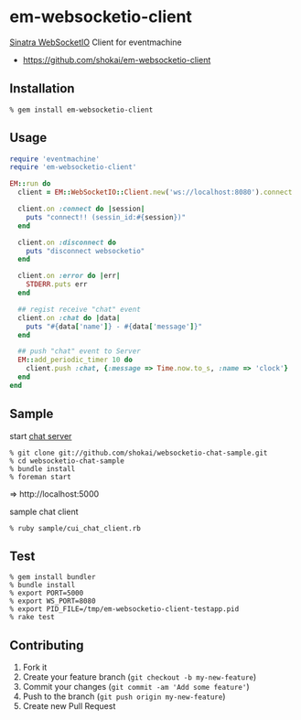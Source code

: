 em-websocketio-client
=====================
[Sinatra WebSocketIO](https://github.com/shokai/sinatra-websocketio) Client for eventmachine

* https://github.com/shokai/em-websocketio-client

Installation
------------

    % gem install em-websocketio-client


Usage
-----

```ruby
require 'eventmachine'
require 'em-websocketio-client'

EM::run do
  client = EM::WebSocketIO::Client.new('ws://localhost:8080').connect

  client.on :connect do |session|
    puts "connect!! (sessin_id:#{session})"
  end

  client.on :disconnect do
    puts "disconnect websocketio"
  end

  client.on :error do |err|
    STDERR.puts err
  end

  ## regist receive "chat" event
  client.on :chat do |data|
    puts "#{data['name']} - #{data['message']}"
  end

  ## push "chat" event to Server
  EM::add_periodic_timer 10 do
    client.push :chat, {:message => Time.now.to_s, :name => 'clock'}
  end
end
```


Sample
------

start [chat server](https://github.com/shokai/websocketio-chat-sample)

    % git clone git://github.com/shokai/websocketio-chat-sample.git
    % cd websocketio-chat-sample
    % bundle install
    % foreman start

=> http://localhost:5000


sample chat client

    % ruby sample/cui_chat_client.rb


Test
----

    % gem install bundler
    % bundle install
    % export PORT=5000
    % export WS_PORT=8080
    % export PID_FILE=/tmp/em-websocketio-client-testapp.pid
    % rake test


Contributing
------------

1. Fork it
2. Create your feature branch (`git checkout -b my-new-feature`)
3. Commit your changes (`git commit -am 'Add some feature'`)
4. Push to the branch (`git push origin my-new-feature`)
5. Create new Pull Request
